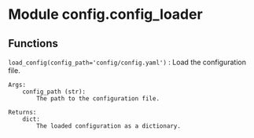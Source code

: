 Module config.config_loader
===========================

Functions
---------

`load_config(config_path='config/config.yaml')`
:   Load the configuration file.
    
    Args:
        config_path (str):
            The path to the configuration file.
    
    Returns:
        dict:
            The loaded configuration as a dictionary.